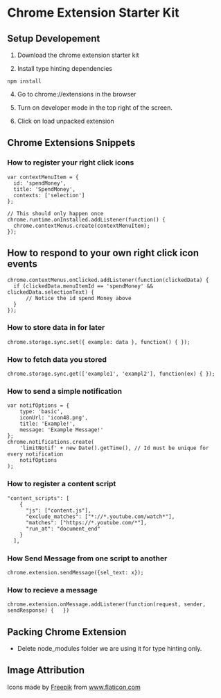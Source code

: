 # Chrome Extension Starter Kit

## Setup Developement

1. Download the chrome extension starter kit

2. Install type hinting dependencies

```
npm install
```

4. Go to chrome://extensions in the browser

5. Turn on developer mode in the top right of the screen.

6. Click on load unpacked extension

## Chrome Extensions Snippets

### How to register your right click icons

```
var contextMenuItem = {
  id: 'spendMoney',
  title: 'SpendMoney',
  contexts: ['selection']
};

// This should only happen once
chrome.runtime.onInstalled.addListener(function() {
  chrome.contextMenus.create(contextMenuItem);
});
```

## How to respond to your own right click icon events

```
chrome.contextMenus.onClicked.addListener(function(clickedData) {
  if (clickedData.menuItemId == 'spendMoney' && clickedData.selectionText) {
      // Notice the id spend Money above
  }
});
```

### How to store data in for later

```
chrome.storage.sync.set({ example: data }, function() { });
```

### How to fetch data you stored

```
chrome.storage.sync.get(['example1', 'exampl2'], function(ex) { });
```

### How to send a simple notification

```
var notifOptions = {
    type: 'basic',
    iconUrl: 'icon48.png',
    title: 'Example!',
    message: 'Example Message!'
};
chrome.notifications.create(
    'limitNotif' + new Date().getTime(), // Id must be unique for every notification
    notifOptions
);
```

### How to register a content script

```
"content_scripts": [
    {
      "js": ["content.js"],
      "exclude_matches": ["*://*.youtube.com/watch*"],
      "matches": ["https://*.youtube.com/*"],
      "run_at": "document_end"
    }
  ],
```

### How Send Message from one script to another

```
chrome.extension.sendMessage({sel_text: x});
```

### How to recieve a message

```
chrome.extension.onMessage.addListener(function(request, sender, sendResponse) {   })
```

## Packing Chrome Extension

- Delete node_modules folder we are using it for type hinting only.


## Image Attribution

Icons made by <a href="https://www.flaticon.com/authors/freepik" title="Freepik">Freepik</a> from <a href="https://www.flaticon.com/" title="Flaticon"> www.flaticon.com</a>